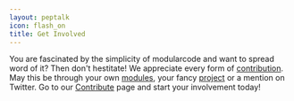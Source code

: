 ```yaml
---
layout: peptalk
icon: flash_on
title: Get Involved
---
```

You are fascinated by the simplicity of modularcode and want to spread word of it? Then don't hestitate! We appreciate every form of [contribution](/Contribute). 
May this be through your own [modules](/Modules), your fancy [project](/Projects) or a mention on Twitter.
Go to our [Contribute](/Contribute) page and start your involvement today!